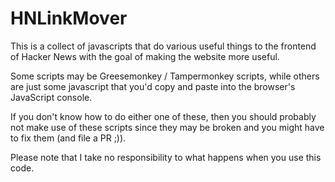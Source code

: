 # HNLinkMover
This is a collect of javascripts that do various useful things to the frontend of Hacker News with the goal of making the website more useful.

Some scripts may be Greesemonkey / Tampermonkey scripts, while others are just some javascript that you'd copy and paste into the browser's JavaScript console.

If you don't know how to do either one of these, then you should probably not make use of these scripts since they may be broken and you might have to fix them (and file a PR ;)).

Please note that I take no responsibility to what happens when you use this code.
